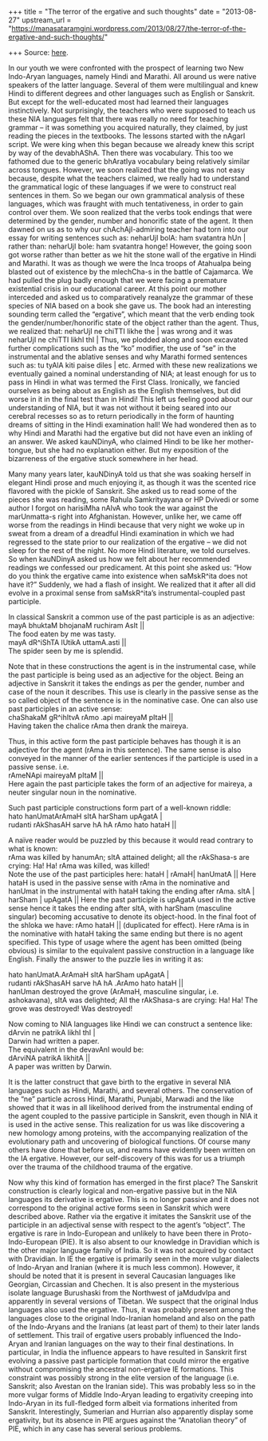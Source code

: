 +++
title = "The terror of the ergative and such thoughts"
date = "2013-08-27"
upstream_url = "https://manasataramgini.wordpress.com/2013/08/27/the-terror-of-the-ergative-and-such-thoughts/"

+++
Source: [here](https://manasataramgini.wordpress.com/2013/08/27/the-terror-of-the-ergative-and-such-thoughts/).

In our youth we were confronted with the prospect of learning two New
Indo-Aryan languages, namely Hindi and Marathi. All around us were
native speakers of the latter language. Several of them were
multilingual and knew Hindi to different degrees and other languages
such as English or Sanskrit. But except for the well-educated most had
learned their languages instinctively. Not surprisingly, the teachers
who were supposed to teach us these NIA languages felt that there was
really no need for teaching grammar – it was something you acquired
naturally, they claimed, by just reading the pieces in the textbooks.
The lessons started with the nAgarI script. We were king when this began
because we already knew this script by way of the devabhAShA. Then there
was vocabulary. This too we fathomed due to the generic bhAratIya
vocabulary being relatively similar across tongues. However, we soon
realized that the going was not easy because, despite what the teachers
claimed, we really had to understand the grammatical logic of these
languages if we were to construct real sentences in them. So we began
our own grammatical analysis of these languages, which was fraught with
much tentativeness, in order to gain control over them. We soon realized
that the verbs took endings that were determined by the gender, number
and honorific state of the agent. It then dawned on us as to why our
chAchAjI-admiring teacher had torn into our essay for writing sentences
such as: neharUjI bolA: ham svatantra hUn \| rather than: neharUjI bole:
ham svatantra honge! However, the going soon got worse rather than
better as we hit the stone wall of the ergative in Hindi and Marathi. It
was as though we were the Inca troops of Atahualpa being blasted out of
existence by the mlechCha-s in the battle of Cajamarca. We had pulled
the plug badly enough that we were facing a premature existential crisis
in our educational career. At this point our mother interceded and asked
us to comparatively reanalyze the grammar of these species of NIA based
on a book she gave us. The book had an interesting sounding term called
the “ergative”, which meant that the verb ending took the
gender/number/honorific state of the object rather than the agent. Thus,
we realized that: neharUjI ne chiTTI likhe the \| was wrong and it was
neharUjI ne chiTTI likhI thI \| Thus, we plodded along and soon
excavated further complications such as the “ko” modifier, the use of
“se” in the instrumental and the ablative senses and why Marathi formed
sentences such as: tu tyAlA kiti paise diles \| etc. Armed with these
new realizations we eventually gained a nominal understanding of NIA; at
least enough for us to pass in Hindi in what was termed the First Class.
Ironically, we fancied ourselves as being about as English as the
English themselves, but did worse in it in the final test than in Hindi!
This left us feeling good about our understanding of NIA, but it was not
without it being seared into our cerebral recesses so as to return
periodically in the form of haunting dreams of sitting in the Hindi
examination hall! We had wondered then as to why Hindi and Marathi had
the ergative but did not have even an inkling of an answer. We asked
kauNDinyA, who claimed Hindi to be like her mother-tongue, but she had
no explanation either. But my exposition of the bizarreness of the
ergative stuck somewhere in her head.

Many many years later, kauNDinyA told us that she was soaking herself in
elegant Hindi prose and much enjoying it, as though it was the scented
rice flavored with the pickle of Sanskrit. She asked us to read some of
the pieces she was reading, some Rahula Samkrityayana or HP Dvivedi or
some author I forgot on harisiMha nAlvA who took the war against the
marUnmatta-s right into Afghanistan. However, unlike her, we came off
worse from the readings in Hindi because that very night we woke up in
sweat from a dream of a dreadful Hindi examination in which we had
regressed to the state prior to our realization of the ergative – we did
not sleep for the rest of the night. No more Hindi literature, we told
ourselves. So when kauNDinyA asked us how we felt about her recommended
readings we confessed our predicament. At this point she asked us: “How
do you think the ergative came into existence when saMskR^ita does not
have it?” Suddenly, we had a flash of insight. We realized that it after
all did evolve in a proximal sense from saMskR^ita’s
instrumental-coupled past participle.

In classical Sanskrit a common use of the past participle is as an
adjective:  
mayA bhuktaM bhojanaM ruchiram AsIt \|\|  
The food eaten by me was tasty.  
mayA dR^iShTA lUtikA uttamA.asti \|\|  
The spider seen by me is splendid.

Note that in these constructions the agent is in the instrumental case,
while the past participle is being used as an adjective for the object.
Being an adjective in Sanskrit it takes the endings as per the gender,
number and case of the noun it describes. This use is clearly in the
passive sense as the so called object of the sentence is in the
nominative case. One can also use past participles in an active sense:  
chaShakaM gR^ihItvA rAmo .api maireyaM pItaH \|\|  
Having taken the chalice rAma then drank the maireya.

Thus, in this active form the past participle behaves has though it is
an adjective for the agent (rAma in this sentence). The same sense is
also conveyed in the manner of the earlier sentences if the participle
is used in a passive sense. i.e.  
rAmeNApi maireyaM pItaM \|\|  
Here again the past participle takes the form of an adjective for
maireya, a neuter singular noun in the nominative.

Such past participle constructions form part of a well-known riddle:  
hato hanUmatArAmaH sItA harSham upAgatA \|  
rudanti rAkShasAH sarve hA hA rAmo hato hataH \|\|

A naïve reader would be puzzled by this because it would read contrary
to what is known:  
rAma was killed by hanumAn; sItA attained delight; all the rAkShasa-s
are crying: Ha! Ha! rAma was killed, was killed!  
Note the use of the past participles here: hataH \| rAmaH\| hanUmatA
\|\| Here hataH is used in the passive sense with rAma in the nominative
and hanUmat in the instrumental with hataH taking the ending after rAma.
sItA \| harSham \| upAgatA \|\| Here the past participle is upAgatA used
in the active sense hence it takes the ending after sItA, with harSham
(masculine singular) becoming accusative to denote its object-hood. In
the final foot of the shloka we have: rAmo hataH \|\| (duplicated for
effect). Here rAma is in the nominative with hataH taking the same
ending but there is no agent specified. This type of usage where the
agent has been omitted (being obvious) is similar to the equivalent
passive construction in a language like English. Finally the answer to
the puzzle lies in writing it as:

hato hanUmatA.ArAmaH sItA harSham upAgatA \|  
rudanti rAkShasAH sarve hA hA .ArAmo hato hataH \|\|  
hanUman destroyed the grove (ArAmaH, masculine singular, i.e.
ashokavana), sItA was delighted; All the rAkShasa-s are crying: Ha! Ha!
The grove was destroyed! Was destroyed!

Now coming to NIA languages like Hindi we can construct a sentence
like:  
dArvin ne patrikA likhI thI \|  
Darwin had written a paper.  
The equivalent in the devavAnI would be:  
dArviNA patrikA likhitA \|\|  
A paper was written by Darwin.

It is the latter construct that gave birth to the ergative in several
NIA languages such as Hindi, Marathi, and several others. The
conservation of the “ne” particle across Hindi, Marathi, Punjabi,
Marwadi and the like showed that it was in all likelihood derived from
the instrumental ending of the agent coupled to the passive participle
in Sanskrit, even though in NIA it is used in the active sense. This
realization for us was like discovering a new homology among proteins,
with the accompanying realization of the evolutionary path and
uncovering of biological functions. Of course many others have done that
before us, and reams have evidently been written on the IA ergative.
However, our self-discovery of this was for us a triumph over the trauma
of the childhood trauma of the ergative.

Now why this kind of formation has emerged in the first place? The
Sanskrit construction is clearly logical and non-ergative passive but in
the NIA languages its derivative is ergative. This is no longer passive
and it does not correspond to the original active forms seen in Sanskrit
which were described above. Rather via the ergative it imitates the
Sanskrit use of the participle in an adjectival sense with respect to
the agent’s “object”. The ergative is rare in Indo-European and unlikely
to have been there in Proto-Indo-European (PIE). It is also absent to
our knowledge in Dravidian which is the other major language family of
India. So it was not acquired by contact with Dravidian. In IE the
ergative is primarily seen in the more vulgar dialects of Indo-Aryan and
Iranian (where it is much less common). However, it should be noted that
it is present in several Caucasian languages like Georgian, Circassian
and Chechen. It is also present in the mysterious isolate language
Burushaski from the Northwest of jaMdudvIpa and apparently in several
versions of Tibetan. We suspect that the original Indus languages also
used the ergative. Thus, it was probably present among the languages
close to the original Indo-Iranian homeland and also on the path of the
Indo-Aryans and the Iranians (at least part of them) to their later
lands of settlement. This trail of ergative users probably influenced
the Indo-Aryan and Iranian languages on the way to their final
destinations. In particular, in India the influence appears to have
resulted in Sanskrit first evolving a passive past participle formation
that could mirror the ergative without compromising the ancestral
non-ergative IE formations. This constraint was possibly strong in the
elite version of the language (i.e. Sanskrit; also Avestan on the
Iranian side). This was probably less so in the more vulgar forms of
Middle Indo-Aryan leading to ergativity creeping into Indo-Aryan in its
full-fledged form albeit via formations inherited from Sanskrit.
Interestingly, Sumerian and Hurrian also apparently display some
ergativity, but its absence in PIE argues against the “Anatolian theory”
of PIE, which in any case has several serious problems.

